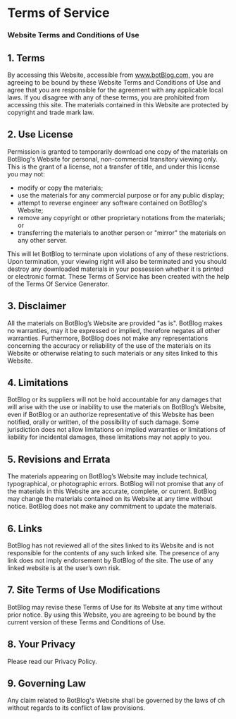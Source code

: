 # Terms of Service

### **Website Terms and Conditions of Use**

## 1. Terms
By accessing this Website, accessible from www.botBlog.com, you are agreeing to be bound by these Website Terms and Conditions of Use and agree that you are responsible for the agreement with any applicable local laws. If you disagree with any of these terms, you are prohibited from accessing this site. The materials contained in this Website are protected by copyright and trade mark law.

## 2. Use License
Permission is granted to temporarily download one copy of the materials on BotBlog's Website for personal, non-commercial transitory viewing only. This is the grant of a license, not a transfer of title, and under this license you may not:

- modify or copy the materials;
- use the materials for any commercial purpose or for any public display;
- attempt to reverse engineer any software contained on BotBlog's Website;
- remove any copyright or other proprietary notations from the materials; or
- transferring the materials to another person or "mirror" the materials on any other server.

This will let BotBlog to terminate upon violations of any of these restrictions. Upon termination, your viewing right will also be terminated and you should destroy any downloaded materials in your possession whether it is printed or electronic format. These Terms of Service has been created with the help of the Terms Of Service Generator.

## 3. Disclaimer
All the materials on BotBlog’s Website are provided "as is". BotBlog makes no warranties, may it be expressed or implied, therefore negates all other warranties. Furthermore, BotBlog does not make any representations concerning the accuracy or reliability of the use of the materials on its Website or otherwise relating to such materials or any sites linked to this Website.

## 4. Limitations
BotBlog or its suppliers will not be hold accountable for any damages that will arise with the use or inability to use the materials on BotBlog’s Website, even if BotBlog or an authorize representative of this Website has been notified, orally or written, of the possibility of such damage. Some jurisdiction does not allow limitations on implied warranties or limitations of liability for incidental damages, these limitations may not apply to you.

## 5. Revisions and Errata
The materials appearing on BotBlog’s Website may include technical, typographical, or photographic errors. BotBlog will not promise that any of the materials in this Website are accurate, complete, or current. BotBlog may change the materials contained on its Website at any time without notice. BotBlog does not make any commitment to update the materials.

## 6. Links
BotBlog has not reviewed all of the sites linked to its Website and is not responsible for the contents of any such linked site. The presence of any link does not imply endorsement by BotBlog of the site. The use of any linked website is at the user’s own risk.

## 7. Site Terms of Use Modifications
BotBlog may revise these Terms of Use for its Website at any time without prior notice. By using this Website, you are agreeing to be bound by the current version of these Terms and Conditions of Use.

## 8. Your Privacy
Please read our Privacy Policy.

## 9. Governing Law
Any claim related to BotBlog's Website shall be governed by the laws of ch without regards to its conflict of law provisions.

